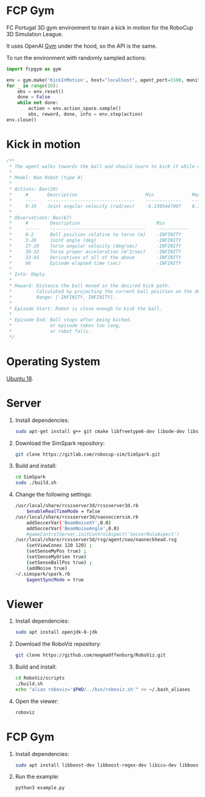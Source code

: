 # FCP Gym

FC Portugal 3D gym environment to train a kick in motion for the RoboCup 3D Simulation League.

It uses OpenAI [Gym](https://gym.openai.com/docs/) under the hood, so the API is the same.

To run the environment with randomly sampled actions:

```python
import fcpgym as gym

env = gym.make('KickInMotion', host="localhost", agent_port=3100, monitor_port=3200)
for _ in range(10):
	obs = env.reset()
	done = False
	while not done:
		action = env.action_space.sample()
		obs, reward, done, info = env.step(action)
env.close()
```

# Kick in motion

```cpp
/**
 * The agent walks towards the ball and should learn to kick it while moving.
 * 
 * Model: Nao Robot (type 4)
 * 
 * Actions: Box(20)
 *     #       Description                         Min              Max
 *     ----    --------------------------------    -------------    ------------
 *     0-19    Joint angular velocity (rad/sec)    -6.1395447097    6.1395447097
 * 
 * Observations: Box(67)
 *     #        Description                            Min             Max
 *     -----    -----------------------------------    ------------    ------------
 *     0-2      Ball position relative to torso (m)    -INFINITY       INFINITY
 *     3-26     Joint angle (deg)                      -INFINITY       INFINITY
 *     27-29    Torso angular velocity (deg/sec)       -INFINITY       INFINITY
 *     30-32    Torso proper acceleration (m^2/sec)    -INFINITY       INFINITY
 *     33-65    Derivatives of all of the above        -INFINITY       INFINITY
 *     66       Episode elapsed time (sec)             -INFINITY       INFINITY
 * 
 * Info: Empty.
 * 
 * Reward: Distance the ball moved in the desired kick path.
 *         Calculated by projecting the current ball position on the desired kick path.
 *         Range: [-INFINITY, INFINITY].
 * 
 * Episode Start: Robot is close enough to kick the ball.
 * 
 * Episode End: Ball stops after being kicked,
 *              or episode takes too long,
 *              or robot falls.
 */
```

# Operating System

[Ubuntu 18](http://releases.ubuntu.com/18.04/).

# Server

1. Install dependencies:

    ```bash
    sudo apt-get install g++ git cmake libfreetype6-dev libode-dev libsdl-dev ruby ruby-dev libdevil-dev libboost-dev libboost-thread-dev libboost-regex-dev libboost-system-dev qt4-default
    ```

2. Download the SimSpark repository:

    ```bash
    git clone https://gitlab.com/robocup-sim/SimSpark.git
    ```

3. Build and install:

    ```bash
    cd SimSpark
    sudo ./build.sh
    ```

4. Change the following settings:

    ```bash
    /usr/local/share/rcssserver3d/rcssserver3d.rb
        $enableRealTimeMode = false
    /usr/local/share/rcssserver3d/naosoccersim.rb
        addSoccerVar('BeamNoiseXY',0.0)
        addSoccerVar('BeamNoiseAngle',0.0)
        #gameControlServer.initControlAspect('SoccerRuleAspect')
    /usr/local/share/rcssserver3d/rsg/agent/nao/naoneckhead.rsg
        (setViewCones 120 120) ; 
        (setSenseMyPos true) ;
        (setSenseMyOrien true) 
        (setSenseBallPos true) ; 
        (addNoise true)
    ~/.simspark/spark.rb
        $agentSyncMode = true
    ```

# Viewer

1. Install dependencies:

    ```bash
    sudo apt install openjdk-8-jdk
    ```

2. Download the RoboViz repository:

    ```bash
    git clone https://github.com/magmaOffenburg/RoboViz.git
    ```

3. Build and install:

    ```bash
    cd RoboViz/scripts
    ./build.sh
    echo "alias roboviz='$PWD/../bin/roboviz.sh'" >> ~/.bash_aliases
    ```

4. Open the viewer:

    ```bash
    roboviz
    ```

# FCP Gym

1. Install dependencies:

    ```bash
    sudo apt install libboost-dev libboost-regex-dev libicu-dev libboost-system-dev libboost-program-options-dev libboost-thread-dev zlib1g-dev ruby ruby-dev libfreetype6-dev libode-dev g++ subversion cmake libsdl-dev libdevil-dev qt4-default libgtk2.0-dev libxml2-dev liblua5.1-0-dev libboost-filesystem-dev libgsl-dev python3-dev
    ```

2. Run the example:

    ```bash
    python3 example.py
    ```
